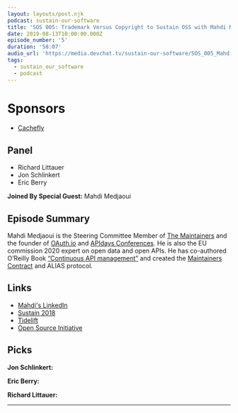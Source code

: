 ```yaml
---
layout: layouts/post.njk
podcast: sustain-our-software
title: 'SOS 005: Trademark Versus Copyright to Sustain OSS with Mahdi Medjaoui'
date: 2019-08-13T10:00:00.000Z
episode_number: '5'
duration: '58:07'
audio_url: 'https://media.devchat.tv/sustain-our-software/SOS_005_Mahdi_Medjaoui.mp3'
tags:
  - sustain_our_software
  - podcast
---
```

# Sponsors

* [Cachefly](https://www.cachefly.com/)

## Panel

* Richard Littauer
* Jon Schlinkert 
* Eric Berry

**Joined By Special Guest:** Mahdi Medjaoui

## Episode Summary

Mahdi Medjaoui is the Steering Committee Member of [The Maintainers](themaintainers.org/) and the founder of [OAuth.io](https://oauth.io/) and [APIdays Conferences](https://www.apidays.co/). He is also the EU commission 2020 expert on open data and open APIs. He has co-authored  O’Reilly Book [“Continuous API management”](https://www.amazon.com/Continuous-API-Management-Decisions-Landscape/dp/1492043559) and created the [Maintainers Contract](https://framagit.org/inno3/tm-contract-for-oss-maintainers/blob/master/tm-maintainers-contract.md) and ALIAS protocol. 



## Links

* [Mahdi's LinkedIn](https://www.linkedin.com/in/mehdimedjaoui/en)
* [Sustain 2018](https://sustainoss.org/) 
* [Tidelift](https://tidelift.com/)
* [Open Source Initiative](https://opensource.org/osd)

## Picks

**Jon Schlinkert:**

**Eric Berry:**

**Richard Littauer:**

- - -
